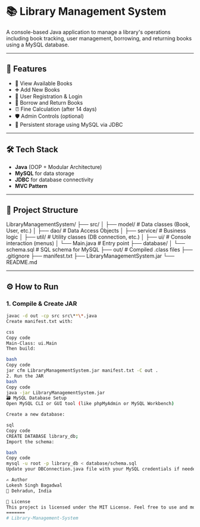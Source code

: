 # 📚 Library Management System

A console-based Java application to manage a library's operations including book tracking, user management, borrowing, and returning books using a MySQL database.

---

## 🚀 Features

- 📘 View Available Books
- ➕ Add New Books
- 👥 User Registration & Login
- 🔄 Borrow and Return Books
- ⏰ Fine Calculation (after 14 days)
- 🛡️ Admin Controls (optional)
- 💾 Persistent storage using MySQL via JDBC

---

## 🛠️ Tech Stack

- **Java** (OOP + Modular Architecture)
- **MySQL** for data storage
- **JDBC** for database connectivity
- **MVC Pattern**

---

## 📁 Project Structure

LibraryManagementSystem/
├── src/
│ ├── model/ # Data classes (Book, User, etc.)
│ ├── dao/ # Data Access Objects
│ ├── service/ # Business logic
│ ├── util/ # Utility classes (DB connection, etc.)
│ ├── ui/ # Console interaction (menus)
│ └── Main.java # Entry point
├── database/
│ └── schema.sql # SQL schema for MySQL
├── out/ # Compiled .class files
├── .gitignore
├── manifest.txt
├── LibraryManagementSystem.jar
└── README.md


---

## ⚙️ How to Run

### 1. Compile & Create JAR

```bash
javac -d out -cp src src\**\*.java
Create manifest.txt with:

css
Copy code
Main-Class: ui.Main
Then build:

bash
Copy code
jar cfm LibraryManagementSystem.jar manifest.txt -C out .
2. Run the JAR
bash
Copy code
java -jar LibraryManagementSystem.jar
🗃️ MySQL Database Setup
Open MySQL CLI or GUI tool (like phpMyAdmin or MySQL Workbench)

Create a new database:

sql
Copy code
CREATE DATABASE library_db;
Import the schema:

bash
Copy code
mysql -u root -p library_db < database/schema.sql
Update your DBConnection.java file with your MySQL credentials if needed.

✍️ Author
Lokesh Singh Bagadwal
📍 Dehradun, India

📄 License
This project is licensed under the MIT License. Feel free to use and modify.
=======
# Library-Management-System

